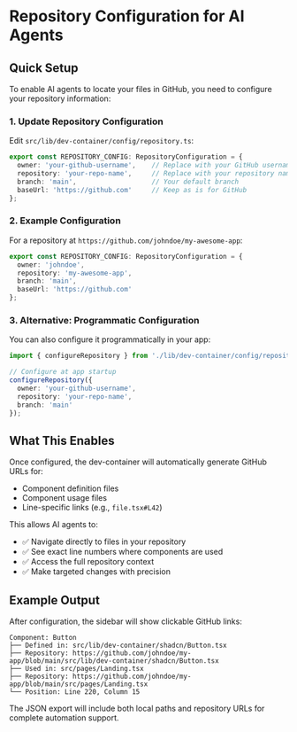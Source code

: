 # Repository Configuration for AI Agents

## Quick Setup

To enable AI agents to locate your files in GitHub, you need to configure your repository information:

### 1. Update Repository Configuration

Edit `src/lib/dev-container/config/repository.ts`:

```typescript
export const REPOSITORY_CONFIG: RepositoryConfiguration = {
  owner: 'your-github-username',    // Replace with your GitHub username
  repository: 'your-repo-name',     // Replace with your repository name
  branch: 'main',                   // Your default branch
  baseUrl: 'https://github.com'     // Keep as is for GitHub
};
```

### 2. Example Configuration

For a repository at `https://github.com/johndoe/my-awesome-app`:

```typescript
export const REPOSITORY_CONFIG: RepositoryConfiguration = {
  owner: 'johndoe',
  repository: 'my-awesome-app',
  branch: 'main',
  baseUrl: 'https://github.com'
};
```

### 3. Alternative: Programmatic Configuration

You can also configure it programmatically in your app:

```typescript
import { configureRepository } from './lib/dev-container/config/repository';

// Configure at app startup
configureRepository({
  owner: 'your-github-username',
  repository: 'your-repo-name',
  branch: 'main'
});
```

## What This Enables

Once configured, the dev-container will automatically generate GitHub URLs for:

- Component definition files
- Component usage files  
- Line-specific links (e.g., `file.tsx#L42`)

This allows AI agents to:
- ✅ Navigate directly to files in your repository
- ✅ See exact line numbers where components are used
- ✅ Access the full repository context
- ✅ Make targeted changes with precision

## Example Output

After configuration, the sidebar will show clickable GitHub links:

```
Component: Button
├── Defined in: src/lib/dev-container/shadcn/Button.tsx
├── Repository: https://github.com/johndoe/my-app/blob/main/src/lib/dev-container/shadcn/Button.tsx
├── Used in: src/pages/Landing.tsx
├── Repository: https://github.com/johndoe/my-app/blob/main/src/pages/Landing.tsx
└── Position: Line 220, Column 15
```

The JSON export will include both local paths and repository URLs for complete automation support.